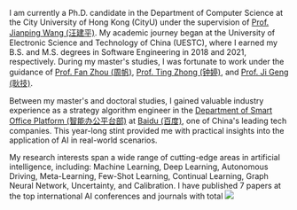 I am currently a Ph.D. candidate in the Department of Computer Science at the City University of Hong Kong (CityU) under the supervision of [Prof. Jianping Wang (汪建平)](https://scholars.cityu.edu.hk/en/persons/jianping-wang(0ff9fbf8-eeb5-4061-bcaf-029e3f282463).html). My academic journey began at the University of Electronic Science and Technology of China (UESTC), where I earned my B.S. and M.S. degrees in Software Engineering in 2018 and 2021, respectively. During my master's studies, I was fortunate to work under the guidance of [Prof. Fan Zhou (周帆)](https://en.uestc.edu.cn/info/1074/2722.htm), [Prof. Ting Zhong (钟婷)](https://en.uestc.edu.cn/info/1074/2719.htm), and [Prof. Ji Geng (耿技)](https://sise.uestc.edu.cn/info/1035/9200.htm).

Between my master's and doctoral studies, I gained valuable industry experience as a strategy algorithm engineer in the [Department of Smart Office Platform (智能办公平台部)](https://infoflow-commercial.baidu.com/newweb/#/) at [Baidu (百度)](https://www.baidu.com/), one of China's leading tech companies. This year-long stint provided me with practical insights into the application of AI in real-world scenarios.

My research interests span a wide range of cutting-edge areas in artificial intelligence, including: Machine Learning, Deep Learning, Autonomous Driving, Meta-Learning, Few-Shot Learning, Continual Learning, Graph Neural Network, Uncertainty, and Calibration. I have published 7 papers at the top international AI conferences and journals with total <a href='https://scholar.google.com/citations?user=BbsnLQYAAAAJ'><img src="https://img.shields.io/endpoint?url={{ url | url_encode }}&logo=Google%20Scholar&labelColor=f6f6f6&color=9cf&style=flat&label=citations"></a>